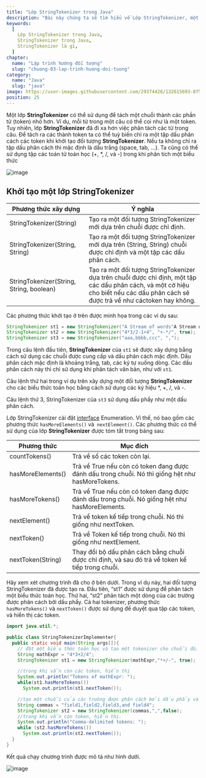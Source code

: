 ```yaml
---
title: "Lớp StringTokenizer trong Java"
description: "Bài này chúng ta sẽ tìm hiểu về Lớp StringTokenizer, một lớp StringTokenizer có thể sử dụng để tách một chuỗi thành các phần tử (token) nhỏ hơn"
keywords:
  [
    Lớp StringTokenizer trong Java,
    StringTokenizer trong Java,
    StringTokenizer là gì,
  ]
chapter:
  name: "Lập trình hướng đối tượng"
  slug: "chuong-03-lap-trinh-huong-doi-tuong"
category:
  name: "Java"
  slug: "java"
image: https://user-images.githubusercontent.com/29374426/132615693-8f5ee9cf-9046-4f78-bffc-6f59a5312a82.png
position: 25
---
```


Một lớp **StringTokenizer** có thể sử dụng để tách một chuỗi thành các phần tử (token) nhỏ hơn. Ví dụ, mỗi từ trong một câu có thể coi như là một token. Tuy nhiên, lớp **StringTokenizer** đã đi xa hơn việc phân tách các từ trong câu. Để tách ra các thành token ta có thể tuỳ biến chỉ ra một tập dấu phân cách các token khi khởi tạo đối tượng **StringTokenizer**. Nếu ta không chỉ ra tập dấu phân cách thì mặc định là dấu trắng (space, tab, ...). Ta cũng có thể sử dụng tập các toán tử toán học (+, \*, /, và -) trong khi phân tích một biểu thức

![image](https://user-images.githubusercontent.com/29374426/132615693-8f5ee9cf-9046-4f78-bffc-6f59a5312a82.png)

## Khởi tạo một lớp StringTokenizer

| Phương thức xây dựng | Ý nghĩa |
| --- | --- |
| StringTokenizer(String) | Tạo ra một đối tượng StringTokenizer mới dựa trên chuỗi được chỉ định. |
| StringTokenizer(String, String) | Tạo ra một đối tượng StringTokenizer mới dựa trên (String, String) chuỗi được chỉ định và một tập các dấu phân cách. |
| StringTokenizer(String, String, boolean) | Tạo ra một đối tượng StringTokenizer dựa trên chuỗi được chỉ định, một tập các dấu phân cách, và một cờ hiệu cho biết nếu các dấu phân cách sẽ được trả về như cáctoken hay không. |

Các phương thức khởi tạo ở trên được minh họa trong các ví dụ sau:

<content-example />

```java
StringTokenizer st1 = new StringTokenizer("A Stream of words"A Stream of words);
StringTokenizer st2 = new StringTokenizer("4*3/2-1+4", "+-*/", true);
StringTokenizer st3 = new StringTokenizer("aaa,bbbb,ccc", ",");
```

Trong câu lệnh đầu tiên, **StringTokenizer** của `st1` sẽ được xây dựng bằng cách sử dụng các chuỗi được cung cấp và dấu phân cách mặc định. Dấu phân cách mặc định là khoảng trắng, tab, các ký tự xuống dòng. Các dấu phân cách này thì chỉ sử dụng khi phân tách văn bản, như với `st1`.

Câu lệnh thứ hai trong ví dụ trên xây dựng một đối tượng **StringTokenizer** cho các biểu thức toán học bằng cách sử dụng các ký hiệu \*, +, /, và -.

Câu lệnh thứ 3, StringTokenizer của `st3` sử dụng dấu phẩy như một dấu phân cách.

Lớp StringTokenizer cài đặt [interface](/bai-viet/java/interface-trong-java) Enumeration. Vì thế, nó bao gồm các phương thức `hasMoreElements()` và` nextElement()`. Các phương thức có thể sử dụng của lớp **StringTokenizer** được tóm tắt trong bảng sau:

| Phương thức | Mục đích |
| --- | --- |
| countTokens() | Trả về số các token còn lại. |
| hasMoreElements() | Trả về True nếu còn có token đang được đánh dấu trong chuỗi. Nó thì giống hệt như hasMoreTokens. |
| hasMoreTokens() | Trả về True nếu còn có token đang được đánh dấu trong chuỗi. Nó giống hệt như hasMoreElements. |
| nextElement() | Trả về token kế tiếp trong chuỗi. Nó thì giống như nextToken. |
| nextToken() | Trả về Token kế tiếp trong chuỗi. Nó thì giống như nextElement. |
| nextToken(String) | Thay đổi bộ dấu phân cách bằng chuỗi được chỉ định, và sau đó trả về token kế tiếp trong chuỗi. |

Hãy xem xét chương trình đã cho ở bên dưới. Trong ví dụ này, hai đối tượng StringTokenizer đã được tạo ra. Đầu tiên, “st1” được sử dụng để phân tách một biểu thức toán học. Thứ hai, “st2” phân tách một dòng của các trường được phân cách bởi dấu phẩy. Cả hai tokenizer, phương thức `hasMoreTokens()` và `nextToken()` được sử dụng đế duyệt qua tập các token, và hiển thị các token.

<content-example />

```java
import java.util.*;

public class StringTokenizerImplementer{
  public static void main(String args[]){
    // đặt một biểu thức toán học và tạo một tokenizer cho chuỗi đó.
    String mathExpr = "4*3+2/4";
    StringTokenizer st1 = new StringTokenizer(mathExpr,"*+/-", true);

    //trong khi vẫn còn các token, hiển thị
    System.out.println("Tokens of mathExpr: ");
    while(st1.hasMoreTokens())
      System.out.println(st1.nextToken());

    //tạo một chuỗi của các trường được phân cách bởi dấu phẩy và tạo //một tokenizer cho chuỗi.
    String commas = "field1,field2,field3,and field4";
    StringTokenizer st2 = new StringTokenizer(commas,",",false);
    //trong khi vẫn còn token, hiển thị.
    System.out.println("Comma-delimited tokens: ");
    while (st2.hasMoreTokens())
      System.out.println(st2.nextToken());
  }
}
```

Kết quả chạy chương trình được mô tả như hình dưới.

![image](https://user-images.githubusercontent.com/29374426/125595022-e9935883-42ab-4a8f-aca2-9a2f34c07ed6.png)

